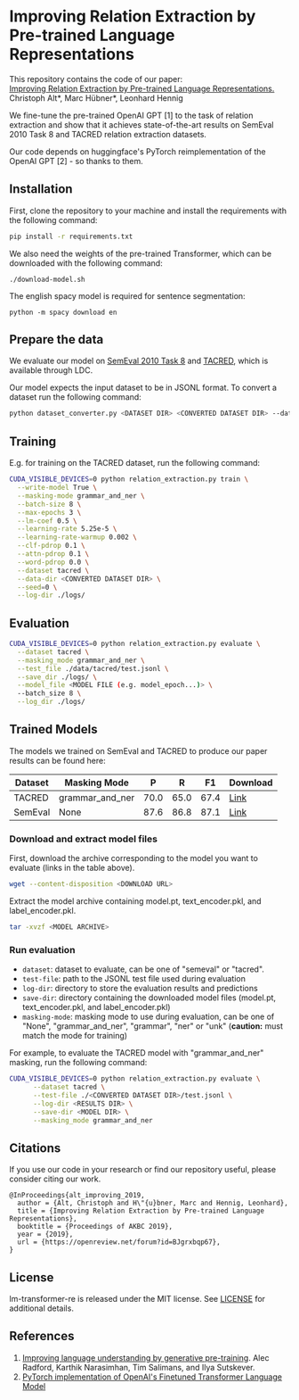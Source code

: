 # Improving Relation Extraction by Pre-trained Language Representations

This repository contains the code of our paper:  
[Improving Relation Extraction by Pre-trained Language Representations.](https://openreview.net/forum?id=BJgrxbqp67)  
Christoph Alt*, Marc Hübner*, Leonhard Hennig

We fine-tune the pre-trained OpenAI GPT [1] to the task of relation extraction and show that it achieves state-of-the-art results on SemEval 2010 Task 8 and TACRED relation extraction datasets.

Our code depends on huggingface's PyTorch reimplementation of the OpenAI GPT [2] - so thanks to them.

## Installation

First, clone the repository to your machine and install the requirements with the following command:

```bash
pip install -r requirements.txt
```

We also need the weights of the pre-trained Transformer, which can be downloaded with the following command:
```
./download-model.sh
```

The english spacy model is required for sentence segmentation:
```
python -m spacy download en
```

## Prepare the data

We evaluate our model on [SemEval 2010 Task 8](https://drive.google.com/file/d/0B_jQiLugGTAkMDQ5ZjZiMTUtMzQ1Yy00YWNmLWJlZDYtOWY1ZDMwY2U4YjFk) and [TACRED](https://catalog.ldc.upenn.edu/LDC2018T24), which is available through LDC.

Our model expects the input dataset to be in JSONL format. To convert a dataset run the following command:
```bash
python dataset_converter.py <DATASET DIR> <CONVERTED DATASET DIR> --dataset=<DATASET NAME>
```

## Training
E.g. for training on the TACRED dataset, run the following command:

```bash
CUDA_VISIBLE_DEVICES=0 python relation_extraction.py train \
  --write-model True \
  --masking-mode grammar_and_ner \
  --batch-size 8 \
  --max-epochs 3 \
  --lm-coef 0.5 \
  --learning-rate 5.25e-5 \
  --learning-rate-warmup 0.002 \
  --clf-pdrop 0.1 \
  --attn-pdrop 0.1 \
  --word-pdrop 0.0 \
  --dataset tacred \
  --data-dir <CONVERTED DATASET DIR> \
  --seed=0 \
  --log-dir ./logs/
```

## Evaluation
```bash
CUDA_VISIBLE_DEVICES=0 python relation_extraction.py evaluate \
  --dataset tacred \
  --masking_mode grammar_and_ner \
  --test_file ./data/tacred/test.jsonl \
  --save_dir ./logs/ \
  --model_file <MODEL FILE (e.g. model_epoch...)> \
  --batch_size 8 \
  --log_dir ./logs/
```

## Trained Models

The models we trained on SemEval and TACRED to produce our paper results can be found here:

| Dataset  | Masking Mode    | P    | R    | F1   | Download                                                                    |
| -------- | --------------- | ---- | ---- | ---- | --------------------------------------------------------------------------- |
| TACRED   | grammar_and_ner | 70.0 | 65.0 | 67.4 | [Link](https://dfkide-my.sharepoint.com/:u:/g/personal/lehe02_dfki_de/EQ0zv4QicbVMoW6nBhnOkA8BV4Yzt7agM0hAfX07VQez4w?Web=0&Download=1) |
| SemEval  | None            | 87.6 | 86.8 | 87.1 | [Link](https://dfkide-my.sharepoint.com/:u:/g/personal/lehe02_dfki_de/EZBQNU99Uz9MiOuP-RHAdaYB7w8jIW0mADM4f05tGbhwZg?Web=0&Download=1) |

### Download and extract model files

First, download the archive corresponding to the model you want to evaluate (links in the table above).

```bash
wget --content-disposition <DOWNLOAD URL>
```

Extract the model archive containing model.pt, text_encoder.pkl, and label_encoder.pkl.

```bash
tar -xvzf <MODEL ARCHIVE>
```

### Run evaluation

- `dataset`: dataset to evaluate, can be one of "semeval" or "tacred".
- `test-file`: path to the JSONL test file used during evaluation
- `log-dir`: directory to store the evaluation results and predictions
- `save-dir`: directory containing the downloaded model files (model.pt, text_encoder.pkl, and label_encoder.pkl)
- `masking-mode`: masking mode to use during evaluation, can be one of "None", "grammar_and_ner", "grammar", "ner" or "unk" (**caution:** must match the mode for training)

For example, to evaluate the TACRED model with "grammar_and_ner" masking, run the following command:

```bash
CUDA_VISIBLE_DEVICES=0 python relation_extraction.py evaluate \
      --dataset tacred \
      --test-file ./<CONVERTED DATASET DIR>/test.jsonl \
      --log-dir <RESULTS DIR> \
      --save-dir <MODEL DIR> \
      --masking_mode grammar_and_ner
```

## Citations
If you use our code in your research or find our repository useful, please consider citing our work.

```
@InProceedings{alt_improving_2019,
  author = {Alt, Christoph and H\"{u}bner, Marc and Hennig, Leonhard},
  title = {Improving Relation Extraction by Pre-trained Language Representations},
  booktitle = {Proceedings of AKBC 2019},
  year = {2019},
  url = {https://openreview.net/forum?id=BJgrxbqp67},
}
```

## License
lm-transformer-re is released under the MIT license. See [LICENSE](LICENSE) for additional details.

## References
1. [Improving language understanding by generative pre-training](https://s3-us-west-2.amazonaws.com/openai-assets/research-covers/language-unsupervised/language_understanding_paper.pdf). Alec Radford, Karthik Narasimhan, Tim Salimans, and Ilya Sutskever.
2. [PyTorch implementation of OpenAI's Finetuned Transformer Language Model](https://github.com/huggingface/pytorch-openai-transformer-lm)
